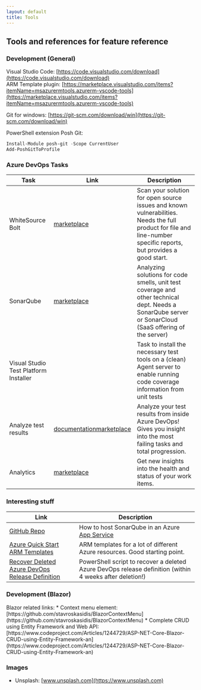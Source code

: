 ```yaml
---
layout: default
title: Tools
---
```

<style>
    .pnl{float:left;margin-right:7px;}
</style>

<div class="row">
<div class="col-md-12">
<div class="panel panel-default">
<div class="panel-heading" markdown="1">

## Tools and references for feature reference
<div>

</div>
</div>
</div>

<div class="row">
<div class="col-md-12">
<div class="panel panel-default">
<div class="panel-heading" markdown="1">

### Development (General)
</div>
<div class="panel-body" markdown="1">

Visual Studio Code: [https://code.visualstudio.com/download](https://code.visualstudio.com/download)  
ARM Template plugin: [https://marketplace.visualstudio.com/items?itemName=msazurermtools.azurerm-vscode-tools](https://marketplace.visualstudio.com/items?itemName=msazurermtools.azurerm-vscode-tools)  

Git for windows: [https://git-scm.com/download/win](https://git-scm.com/download/win)  

PowerShell extension Posh Git:
``` powershell
Install-Module posh-git -Scope CurrentUser
Add-PoshGitToProfile
```

</div>
</div>
</div>
</div>


<div class="row">
<div class="col-md-12">
<div class="panel panel-default">
<div class="panel-heading" markdown="1">

### Azure DevOps Tasks
</div>
<div class="panel-body" markdown="1">

|Task|Link|Description|
|---|---|---|
|WhiteSource Bolt|[marketplace](https://marketplace.visualstudio.com/items?itemName=whitesource.ws-bolt)|Scan your solution for open source issues and known vulnerabilities. Needs the full product for file and line-number specific reports, but provides a good start.|
|SonarQube|[marketplace](https://marketplace.visualstudio.com/items?itemName=SonarSource.sonarqube)|Analyzing solutions for code smells, unit test coverage and other technical dept. Needs a SonarQube server or SonarCloud (SaaS offering of the server)|
|Visual Studio Test Platform Installer||Task to install the necessary test tools on a (clean) Agent server to enable running code coverage information from unit tests|
|Analyze test results|[documentation](https://docs.microsoft.com/en-us/azure/devops/pipelines/test/test-analytics?view=vsts#install-the-analytics-extension)[marketplace](https://marketplace.visualstudio.com/items?itemName=ms.vss-analytics)|Analyze your test results from inside Azure DevOps! Gives you insight into the most failing tasks and total progression.|
|Analytics|[marketplace](https://marketplace.visualstudio.com/items?itemName=ms.vss-analytics)|Get new insights into the health and status of your work items.| 

</div>
</div>
</div>
</div>

<div class="row">
<div class="col-md-12">
<div class="panel panel-default">
<div class="panel-heading" markdown="1">

### Interesting stuff
</div>
<div class="panel-body" markdown="1">

|Link|Description|
|---|---|
|[GitHub Repo](https://github.com/vanderby/SonarQube-AzureAppService)|How to host SonarQube in an Azure [App Service](https://blogs.msdn.microsoft.com/premier_developer/2018/12/23/sonarqube-hosted-on-azure-app-service/)|
|[Azure Quick Start ARM Templates](https://github.com/Azure/azure-quickstart-templates)|ARM templates for a lot of different Azure resources. Good starting point.|
|[Recover Deleted Azure DevOps Release Definition](https://blogs.msdn.microsoft.com/aseemb/2017/11/22/how-to-undelete-a-deleted-release-definition/)|PowerShell script to recover a deleted Azure DevOps release definition (within 4 weeks after deletion!)|

</div>
</div>
</div>
</div>

<div class="row">
<div class="col-md-12">
<div class="panel panel-default">
<div class="panel-heading" markdown="1">

### Development (Blazor)
</div>
<div class="panel-body" markdown="1">
Blazor related links:
* Context menu element: [https://github.com/stavroskasidis/BlazorContextMenu](https://github.com/stavroskasidis/BlazorContextMenu)
* Complete CRUD using Entity Framework and Web API: [https://www.codeproject.com/Articles/1244729/ASP-NET-Core-Blazor-CRUD-using-Entity-Framework-an](https://www.codeproject.com/Articles/1244729/ASP-NET-Core-Blazor-CRUD-using-Entity-Framework-an)

</div>
</div>
</div>
</div>


<div class="row">
<div class="col-md-12">
<div class="panel panel-default">
<div class="panel-heading" markdown="1">

### Images
</div>
<div class="panel-body" markdown="1">

* Unsplash: [www.unsplash.com](https://www.unsplash.com)
</div>
</div>
</div>
</div>
